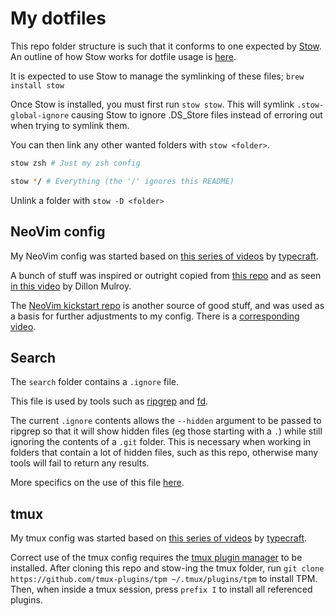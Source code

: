 # My dotfiles

This repo folder structure is such that it conforms to one expected by [Stow](https://www.gnu.org/software/stow/). An outline of how Stow works for dotfile usage is [here](https://brandon.invergo.net/news/2012-05-26-using-gnu-stow-to-manage-your-dotfiles.html).

It is expected to use Stow to manage the symlinking of these files; `brew install stow`

Once Stow is installed, you must first run `stow stow`. This will symlink `.stow-global-ignore` causing Stow to ignore .DS_Store files instead of erroring out when trying to symlink them.

You can then link any other wanted folders with `stow <folder>`.

```bash
stow zsh # Just my zsh config
```

```bash
stow */ # Everything (the '/' ignores this README)
```

Unlink a folder with `stow -D <folder>`


## NeoVim config

My NeoVim config was started based on [this series of videos](https://www.youtube.com/playlist?list=PLsz00TDipIffreIaUNk64KxTIkQaGguqn) by [typecraft](https://www.youtube.com/@typecraft_dev).

A bunch of stuff was inspired or outright copied from [this repo](https://github.com/dmmulroy/kickstart.nix/tree/main/config/nvim) and as seen [in this video](https://www.youtube.com/watch?v=oo_I5lAmdi0) by Dillon Mulroy.

The [NeoVim kickstart repo](https://github.com/nvim-lua/kickstart.nvim) is another source of good stuff, and was used as a basis for further adjustments to my config. There is a [corresponding video](https://www.youtube.com/watch?v=m8C0Cq9Uv9o).


## Search

The `search` folder contains a `.ignore` file.

This file is used by tools such as [ripgrep](https://github.com/BurntSushi/ripgrep) and [fd](https://github.com/sharkdp/fd).

The current `.ignore` contents allows the `--hidden` argument to be passed to ripgrep so that it will show hidden files (eg those starting with a `.`) while still ignoring the contents of a `.git` folder. This is necessary when working in folders that contain a lot of hidden files, such as this repo, otherwise many tools will fail to return any results.

More specifics on the use of this file [here](https://github.com/BurntSushi/ripgrep/blob/master/GUIDE.md#automatic-filtering).

## tmux

My tmux config was started based on [this series of videos](https://www.youtube.com/playlist?list=PLsz00TDipIfdrJDjpULKY7mQlIFi4HjdR) by [typecraft](https://www.youtube.com/@typecraft_dev).

Correct use of the tmux config requires the [tmux plugin manager](https://github.com/tmux-plugins/tpm) to be installed. After cloning this repo and stow-ing the tmux folder, run `git clone https://github.com/tmux-plugins/tpm ~/.tmux/plugins/tpm` to install TPM. Then, when inside a tmux session, press `prefix I` to install all referenced plugins.

